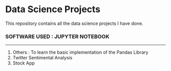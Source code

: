 # Data Science Projects

This repository contains all the data science projects I have done. 

### SOFTWARE USED : JUPYTER NOTEBOOK

-----------------------------------------------------------------------------------------------------------------------------------------------------------------------------------

1) Others : To learn the basic implementation of the Pandas Library
2) Twitter Sentimental Analysis  
3) Stock App 




